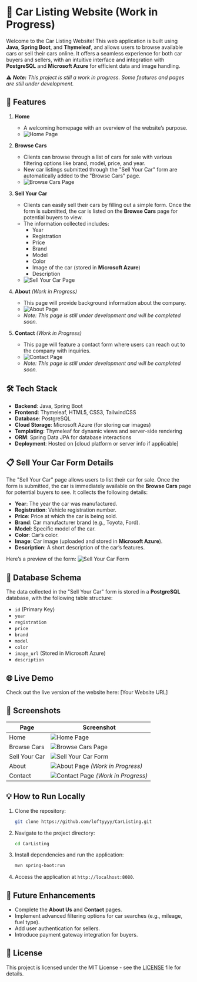 # 🚗 Car Listing Website (Work in Progress)

Welcome to the Car Listing Website! This web application is built using **Java**, **Spring Boot**, and **Thymeleaf**, and allows users to browse available cars or sell their cars online. It offers a seamless experience for both car buyers and sellers, with an intuitive interface and integration with **PostgreSQL** and **Microsoft Azure** for efficient data and image handling.

⚠️ _**Note:** This project is still a work in progress. Some features and pages are still under development._

## 🚀 Features

1. **Home**
    - A welcoming homepage with an overview of the website’s purpose.
    - ![Home Page](path-to-your-homepage-screenshot)

2. **Browse Cars**
    - Clients can browse through a list of cars for sale with various filtering options like brand, model, price, and year.
    - New car listings submitted through the "Sell Your Car" form are automatically added to the "Browse Cars" page.
    - ![Browse Cars Page](path-to-your-browsecars-screenshot)

3. **Sell Your Car**
    - Clients can easily sell their cars by filling out a simple form. Once the form is submitted, the car is listed on the **Browse Cars** page for potential buyers to view.
    - The information collected includes:
        - Year
        - Registration
        - Price
        - Brand
        - Model
        - Color
        - Image of the car (stored in **Microsoft Azure**)
        - Description
    - ![Sell Your Car Page](path-to-your-sellyourcar-screenshot)

4. **About** _(Work in Progress)_
    - This page will provide background information about the company.
    - ![About Page](path-to-your-about-screenshot)
    - _Note: This page is still under development and will be completed soon._

5. **Contact** _(Work in Progress)_
    - This page will feature a contact form where users can reach out to the company with inquiries.
    - ![Contact Page](path-to-your-contact-screenshot)
    - _Note: This page is still under development and will be completed soon._

## 🛠️ Tech Stack

- **Backend**: Java, Spring Boot
- **Frontend**: Thymeleaf, HTML5, CSS3, TailwindCSS
- **Database**: PostgreSQL
- **Cloud Storage**: Microsoft Azure (for storing car images)
- **Templating**: Thymeleaf for dynamic views and server-side rendering
- **ORM**: Spring Data JPA for database interactions
- **Deployment**: Hosted on [cloud platform or server info if applicable]

## 📋 Sell Your Car Form Details

The "Sell Your Car" page allows users to list their car for sale. Once the form is submitted, the car is immediately available on the **Browse Cars** page for potential buyers to see. It collects the following details:

- **Year**: The year the car was manufactured.
- **Registration**: Vehicle registration number.
- **Price**: Price at which the car is being sold.
- **Brand**: Car manufacturer brand (e.g., Toyota, Ford).
- **Model**: Specific model of the car.
- **Color**: Car’s color.
- **Image**: Car image (uploaded and stored in **Microsoft Azure**).
- **Description**: A short description of the car’s features.

Here’s a preview of the form:
![Sell Your Car Form](path-to-your-form-screenshot)

## 💾 Database Schema

The data collected in the "Sell Your Car" form is stored in a **PostgreSQL** database, with the following table structure:

- `id` (Primary Key)
- `year`
- `registration`
- `price`
- `brand`
- `model`
- `color`
- `image_url` (Stored in Microsoft Azure)
- `description`

## 🌐 Live Demo

Check out the live version of the website here: [Your Website URL]

## 📸 Screenshots

| Page          | Screenshot                                                      |
|---------------|------------------------------------------------------------------|
| Home          | ![Home Page](path-to-your-homepage-screenshot)                   |
| Browse Cars   | ![Browse Cars Page](path-to-your-browsecars-screenshot)          |
| Sell Your Car | ![Sell Your Car Form](path-to-your-sellyourcar-screenshot)       |
| About         | ![About Page](path-to-your-about-screenshot) _(Work in Progress)_|
| Contact       | ![Contact Page](path-to-your-contact-screenshot) _(Work in Progress)_|

## 💡 How to Run Locally

1. Clone the repository:
    ```bash
    git clone https://github.com/loftyyyy/CarListing.git
    ```

2. Navigate to the project directory:
    ```bash
    cd CarListing
    ```

3. Install dependencies and run the application:
    ```bash
    mvn spring-boot:run
    ```

4. Access the application at `http://localhost:8080`.

## 🚀 Future Enhancements

- Complete the **About Us** and **Contact** pages.
- Implement advanced filtering options for car searches (e.g., mileage, fuel type).
- Add user authentication for sellers.
- Introduce payment gateway integration for buyers.

## 📄 License

This project is licensed under the MIT License - see the [LICENSE](LICENSE) file for details.

